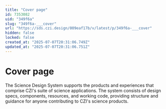 ```yaml
---
title: "Cover page"
id: 7353082
uid: "349f6a"
slug: "349f6a-___cover"
url: "https://sds.czi.design/009eaf17b/v/latest/p/349f6a-___cover"
hidden: false
locked: false
created_at: "2025-07-07T20:31:06.749Z"
updated_at: "2025-07-07T20:31:06.751Z"
---
```


# Cover page

The Science Design System supports the products and experiences that comprise CZI's suite of science applications. The system consists of design specs, components, resources, and working code, providing structure and guidance for anyone contributing to CZI's science products.

